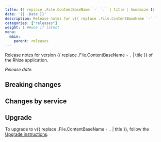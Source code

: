 ```yaml
---
title: {{ replace .File.ContentBaseName `-` `.` | title | humanize }}
date: '{{ .Date }}'
description: Release notes for v{{ replace .File.ContentBaseName `-` `.` | title }} of the Rhize application
categories: ["releases"]
weight: 1 ##one if latest
menu:
  main:
    parent: releases
---
```


Release notes for version {{ replace .File.ContentBaseName `-` `.` | title }} of the Rhize application.


_Release date:_

## Breaking changes

## Changes by service

## Upgrade

To upgrade to v{{ replace .File.ContentBaseName `-` `.` | title }}, follow the [Upgrade instructions](/deploy/upgrade).

